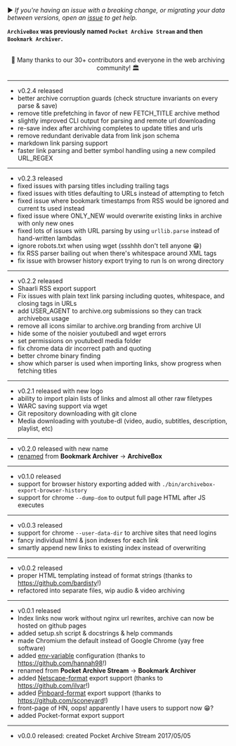 ▶️ *If you're having an issue with a breaking change, or migrating your data between versions, open an [issue](https://github.com/pirate/ArchiveBox/issues) to get help.*

**`ArchiveBox` was previously named `Pocket Archive Stream` and then `Bookmark Archiver`.**

<br/>

<div align="center">🍰 Many thanks to our 30+ contributors and everyone in the web archiving community! 🏛</div>

---

 - v0.2.4 released
 - better archive corruption guards (check structure invariants on every parse & save)
 - remove title prefetching in favor of new FETCH_TITLE archive method
 - slightly improved CLI output for parsing and remote url downloading
 - re-save index after archiving completes to update titles and urls
 - remove redundant derivable data from link json schema
 - markdown link parsing support
 - faster link parsing and better symbol handling using a new compiled URL_REGEX

---

 - v0.2.3 released
 - fixed issues with parsing titles including trailing tags
 - fixed issues with titles defaulting to URLs instead of attempting to fetch
 - fixed issue where bookmark timestamps from RSS would be ignored and current ts used instead
 - fixed issue where ONLY_NEW would overwrite existing links in archive with only new ones
 - fixed lots of issues with URL parsing by using `urllib.parse` instead of hand-written lambdas
 - ignore robots.txt when using wget (ssshhh don't tell anyone 😁)
 - fix RSS parser bailing out when there's whitespace around XML tags
 - fix issue with browser history export trying to run ls on wrong directory

---

 - v0.2.2 released
 - Shaarli RSS export support
 - Fix issues with plain text link parsing including quotes, whitespace, and closing tags in URLs
 - add USER_AGENT to archive.org submissions so they can track archivebox usage
 - remove all icons similar to archive.org branding from archive UI
 - hide some of the noisier youtubedl and wget errors
 - set permissions on youtubedl media folder
 - fix chrome data dir incorrect path and quoting
 - better chrome binary finding
 - show which parser is used when importing links, show progress when fetching titles

---

 - v0.2.1 released with new logo
 - ability to import plain lists of links and almost all other raw filetypes
 - WARC saving support via wget
 - Git repository downloading with git clone
 - Media downloading with youtube-dl (video, audio, subtitles, description, playlist, etc)

---
 - v0.2.0 released with new name
 - [renamed](https://github.com/pirate/ArchiveBox/issues/108) from **Bookmark Archiver** -> **ArchiveBox**

---
 - v0.1.0 released
 - support for browser history exporting added with `./bin/archivebox-export-browser-history`
 - support for chrome `--dump-dom` to output full page HTML after JS executes

---
 - v0.0.3 released
 - support for chrome `--user-data-dir` to archive sites that need logins
 - fancy individual html & json indexes for each link
 - smartly append new links to existing index instead of overwriting 

---
 - v0.0.2 released
 - proper HTML templating instead of format strings (thanks to https://github.com/bardisty!)
 - refactored into separate files, wip audio & video archiving

---
 - v0.0.1 released
 - Index links now work without nginx url rewrites, archive can now be hosted on github pages
 - added setup.sh script & docstrings & help commands
 - made Chromium the default instead of Google Chrome (yay free software)
 - added [env-variable](https://github.com/pirate/ArchiveBox/pull/25) configuration (thanks to https://github.com/hannah98!)
 - renamed from **Pocket Archive Stream** -> **Bookmark Archiver**
 - added [Netscape-format](https://github.com/pirate/ArchiveBox/pull/20) export support (thanks to https://github.com/ilvar!)
 - added [Pinboard-format](https://github.com/pirate/ArchiveBox/pull/7) export support (thanks to https://github.com/sconeyard!)
 - front-page of HN, oops! apparently I have users to support now :grin:?
 - added Pocket-format export support

---
 - v0.0.0 released: created Pocket Archive Stream 2017/05/05